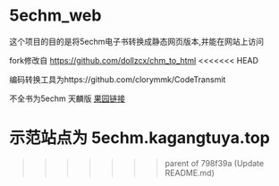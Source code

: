 # 5echm_web
这个项目的目的是将5echm电子书转换成静态网页版本,并能在网站上访问

fork修改自 https://github.com/dollzcx/chm_to_html
<<<<<<< HEAD

编码转换工具为https://github.com/clorymmk/CodeTransmit

不全书为5echm 天麟版 [果园链接](http://45.79.87.129/bbs/index.php?topic=124404.60)

示范站点为 5echm.kagangtuya.top
=======
>>>>>>> parent of 798f39a (Update README.md)
